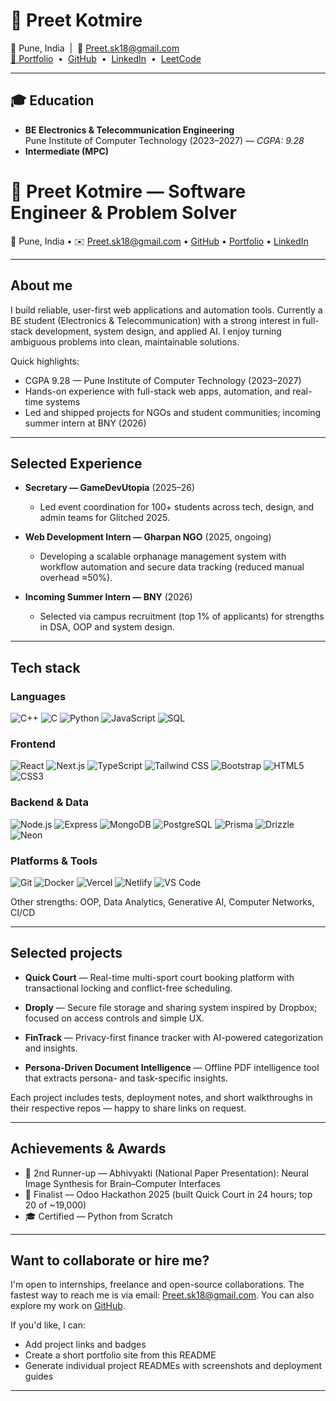 # 🚀 Preet Kotmire

📍 Pune, India &nbsp;|&nbsp; 📧 Preet.sk18@gmail.com  
[🔗 Portfolio](#) &nbsp;•&nbsp; [GitHub](https://github.com/PreetKot) &nbsp;•&nbsp; [LinkedIn](#) &nbsp;•&nbsp; [LeetCode](#)

---

## 🎓 Education

- **BE Electronics & Telecommunication Engineering**  
  Pune Institute of Computer Technology (2023–2027) — _CGPA: 9.28_
- **Intermediate (MPC)**  
# 🚀 Preet Kotmire — Software Engineer & Problem Solver

📍 Pune, India • ✉️ Preet.sk18@gmail.com • [GitHub](https://github.com/PreetKot) • [Portfolio](#) • [LinkedIn](#)

---

## About me

I build reliable, user-first web applications and automation tools. Currently a BE student (Electronics & Telecommunication) with a strong interest in full-stack development, system design, and applied AI. I enjoy turning ambiguous problems into clean, maintainable solutions.

Quick highlights:

- CGPA 9.28 — Pune Institute of Computer Technology (2023–2027)
- Hands-on experience with full-stack web apps, automation, and real-time systems
- Led and shipped projects for NGOs and student communities; incoming summer intern at BNY (2026)

---

## Selected Experience

- **Secretary — GameDevUtopia** (2025–26)
  - Led event coordination for 100+ students across tech, design, and admin teams for Glitched 2025.

- **Web Development Intern — Gharpan NGO** (2025, ongoing)
  - Developing a scalable orphanage management system with workflow automation and secure data tracking (reduced manual overhead ≈50%).

- **Incoming Summer Intern — BNY** (2026)
  - Selected via campus recruitment (top 1% of applicants) for strengths in DSA, OOP and system design.

---

## Tech stack

### Languages

![C++](https://img.shields.io/badge/-C%2B%2B-00599C?logo=c%2B%2B&logoColor=white&style=flat) ![C](https://img.shields.io/badge/-C-000000?logo=c&logoColor=white&style=flat) ![Python](https://img.shields.io/badge/-Python-3776AB?logo=python&logoColor=white&style=flat) ![JavaScript](https://img.shields.io/badge/-JavaScript-F7DF1E?logo=javascript&logoColor=000&style=flat) ![SQL](https://img.shields.io/badge/-SQL-00758F?logo=postgresql&logoColor=white&style=flat)

### Frontend

![React](https://img.shields.io/badge/-React-20232A?logo=react&logoColor=61DAFB&style=flat) ![Next.js](https://img.shields.io/badge/-Next.js-000000?logo=nextdotjs&logoColor=white&style=flat) ![TypeScript](https://img.shields.io/badge/-TypeScript-3178C6?logo=typescript&logoColor=white&style=flat) ![Tailwind CSS](https://img.shields.io/badge/-Tailwind_CSS-06B6D4?logo=tailwind-css&logoColor=white&style=flat) ![Bootstrap](https://img.shields.io/badge/-Bootstrap-7952B3?logo=bootstrap&logoColor=white&style=flat) ![HTML5](https://img.shields.io/badge/-HTML5-E34F26?logo=html5&logoColor=white&style=flat) ![CSS3](https://img.shields.io/badge/-CSS3-1572B6?logo=css3&logoColor=white&style=flat)

### Backend & Data

![Node.js](https://img.shields.io/badge/-Node.js-339933?logo=node.js&logoColor=white&style=flat) ![Express](https://img.shields.io/badge/-Express-000000?logo=express&logoColor=white&style=flat) ![MongoDB](https://img.shields.io/badge/-MongoDB-47A248?logo=mongodb&logoColor=white&style=flat) ![PostgreSQL](https://img.shields.io/badge/-PostgreSQL-31648F?logo=postgresql&logoColor=white&style=flat) ![Prisma](https://img.shields.io/badge/-Prisma-0EA5A0?logo=prisma&logoColor=white&style=flat) ![Drizzle](https://img.shields.io/badge/-Drizzle-000000?logo=drizzle&logoColor=white&style=flat) ![Neon](https://img.shields.io/badge/-Neon-00A1F1?logo=neon&logoColor=white&style=flat)

### Platforms & Tools

![Git](https://img.shields.io/badge/-Git-F05032?logo=git&logoColor=white&style=flat) ![Docker](https://img.shields.io/badge/-Docker-2496ED?logo=docker&logoColor=white&style=flat) ![Vercel](https://img.shields.io/badge/-Vercel-000000?logo=vercel&logoColor=white&style=flat) ![Netlify](https://img.shields.io/badge/-Netlify-00C7B7?logo=netlify&logoColor=white&style=flat) ![VS Code](https://img.shields.io/badge/-VS_Code-007ACC?logo=visual-studio-code&logoColor=white&style=flat)

Other strengths: OOP, Data Analytics, Generative AI, Computer Networks, CI/CD

---

## Selected projects

- **Quick Court** — Real-time multi-sport court booking platform with transactional locking and conflict-free scheduling.

- **Droply** — Secure file storage and sharing system inspired by Dropbox; focused on access controls and simple UX.

- **FinTrack** — Privacy-first finance tracker with AI-powered categorization and insights.

- **Persona-Driven Document Intelligence** — Offline PDF intelligence tool that extracts persona- and task-specific insights.

Each project includes tests, deployment notes, and short walkthroughs in their respective repos — happy to share links on request.

---

## Achievements & Awards

- 🥈 2nd Runner-up — Abhivyakti (National Paper Presentation): Neural Image Synthesis for Brain–Computer Interfaces
- 🎯 Finalist — Odoo Hackathon 2025 (built Quick Court in 24 hours; top 20 of ~19,000)
- 🎓 Certified — Python from Scratch

---

## Want to collaborate or hire me?

I'm open to internships, freelance and open-source collaborations. The fastest way to reach me is via email: <Preet.sk18@gmail.com>. You can also explore my work on [GitHub](https://github.com/PreetKot).

If you'd like, I can:

- Add project links and badges
- Create a short portfolio site from this README
- Generate individual project READMEs with screenshots and deployment guides

---

<!-- Profile README: end -->

```
